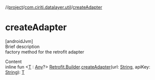 //[project](../index.md)/[com.ciriti.datalayer.util](index.md)/[createAdapter](create-adapter.md)



# createAdapter  
[androidJvm]  
Brief description  
factory method for the retrofit adapter  
  
  
Content  
inline fun <[T](create-adapter.md) : [Any](https://kotlinlang.org/api/latest/jvm/stdlib/kotlin/-any/index.html)?> [Retrofit.Builder]().[createAdapter](create-adapter.md)(url: [String](https://kotlinlang.org/api/latest/jvm/stdlib/kotlin/-string/index.html), apiKey: [String](https://kotlinlang.org/api/latest/jvm/stdlib/kotlin/-string/index.html)): [T](create-adapter.md)  



